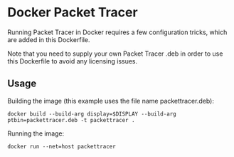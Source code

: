 # Docker Packet Tracer

Running Packet Tracer in Docker requires a few configuration tricks, which are added in this Dockerfile.

Note that you need to supply your own Packet Tracer .deb in order to use this Dockerfile to avoid any licensing issues.

## Usage

Building the image (this example uses the file name packettracer.deb):

```
docker build --build-arg display=$DISPLAY --build-arg ptbin=packettracer.deb -t packettracer .
```

Running the image:

```
docker run --net=host packettracer
```
